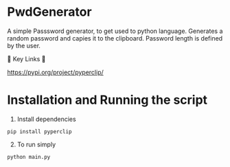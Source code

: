 # PwdGenerator

A simple Passsword generator, to get used to python language. Generates a random password and capies it to the  clipboard. Password length is defined by the user. 

🔗  Key Links 🔗

https://pypi.org/project/pyperclip/

# Installation and Running the script
1. Install dependencies
```
pip install pyperclip
```
2. To run simply
```
python main.py
```

